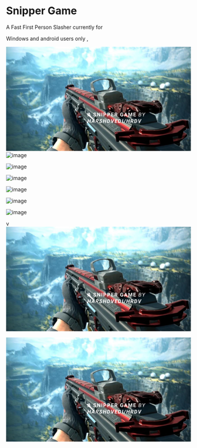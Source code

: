 # Snipper Game 
A Fast First Person Slasher currently for 

Windows  and android users only ,

![image](https://github.com/hrdv10/snipper-game/blob/m/thumbna.png.png)
![image](https://github.com/hrdv10/snipper-game.github.io/blob/m/footage.png)

![image](https://github.com/hrdv10/snipper-game.github.io/blob/m/footage2.png)

![image](https://github.com/hrdv10/snipper-game.github.io/blob/m/footage3.png)

![image](https://github.com/hrdv10/snipper-game.github.io/blob/m/footage4.png)

![image](https://github.com/hrdv10/snipper-game.github.io/blob/m/footage5.png)

![image](https://github.com/hrdv10/snipper-game.github.io/blob/m/footage6.png)

v
![image](https://github.com/hrdv10/snipper-game/blob/m/thumbna.png.png)

![image](https://github.com/hrdv10/snipper-game/blob/m/thumbna.png.png)

